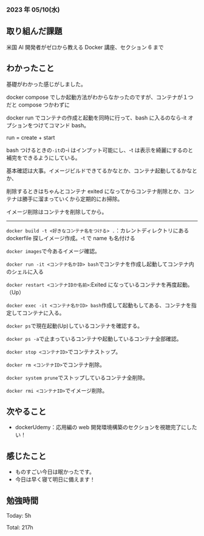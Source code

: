 ### 2023 年 05/10(水)

## 取り組んだ課題

米国 AI 開発者がゼロから教える Docker 講座、セクション 6 まで

## わかったこと

基礎がわかった感じがしました。

docker compose でしか起動方法がわからなかったのですが、コンテナが１つだと compose つかわずに

docker run でコンテナの作成と起動を同時に行って、bash に入るのなら-it オプションをつけてコマンド bash。

run = create + start

bash つけるときの`-it`の-i はインプット可能にし、-t は表示を綺麗にするのと補完をできるようにしている。

基本確認は大事。イメージビルドできてるかなとか、コンテナ起動してるかなとか、

削除するときはちゃんとコンテナ exited になってからコンテナ削除とか、コンテナは勝手に溜まっていくから定期的にお掃除。

イメージ削除はコンテナを削除してから。

---

`docker build -t <好きなコンテナ名をつける> .`：カレントディレクトリにある dockerfile 探しイメージ作成。-t で name も名付ける

`docker images`で今あるイメージ確認。

`docker run -it <コンテナ名かID> bash`でコンテナを作成し起動してコンテナ内のシェルに入る

`docker restart <コンテナIDか名前>`:Exited になっているコンテナを再度起動。（Up）

`docker exec -it <コンテナ名かID> bash`作成して起動もしてある、コンテナを指定してコンテナに入る。

`docker ps`で現在起動(Up)しているコンテナを確認する。

`docker ps -a`で止まっているコンテナや起動しているコンテナ全部確認。

`docker stop <コンテナID>`でコンテナストップ。

`docker rm <コンテナID>`でコンテナ削除。

`docker system prune`でストップしているコンテナ全削除。

`docker rmi <コンテナID>`でイメージ削除。

## 次やること

- dockerUdemy：応用編の web 開発環境構築のセクションを視聴完了にしたい！

## 感じたこと

- ものすごい今日は眠かったです。
- 今日は早く寝て明日に備えます！

## 勉強時間

Today: 5h

Total: 217h

